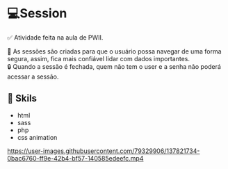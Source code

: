# 💻Session
✅ Atividade feita na aula de PWII.

📌 As sessões são criadas para que o usuário possa navegar de uma forma segura, assim, fica mais confiável lidar com dados importantes. <br>
🔒 Quando a sessão é fechada, quem não tem o user e a senha não poderá acessar a sessão. 
##
## 🚀 Skils
- html
- sass
- php
- css animation


https://user-images.githubusercontent.com/79329906/137821734-0bac6760-ff9e-42b4-bf57-140585edeefc.mp4


